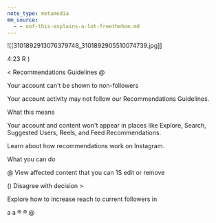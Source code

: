 ```yaml
---
note_type: metamedia
mm_source:
  - - oof-this-explains-a-lot-freethehoe.md
---
```


![[3101892913076379748_3101892905510074739.jpg]]

4:23 R )

< Recommendations Guidelines @

Your account can't be
shown to non-followers

Your account activity may not follow our
Recommendations Guidelines.

What this means

Your account and content won't appear in
places like Explore, Search, Suggested
Users, Reels, and Feed Recommendations.

Learn about how recommendations work on
Instagram.

What you can do

@ View affected content that you can 1S
edit or remove

() Disagree with decision >

Explore how to increase reach to current followers in

a a ® ® @

